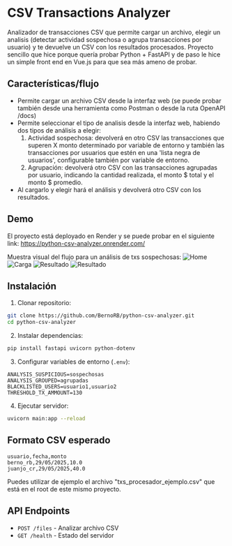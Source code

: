 # CSV Transactions Analyzer
Analizador de transacciones CSV que permite cargar un archivo, elegir un analisis (detectar actividad sospechosa o agrupa transacciones por usuario) y te devuelve un CSV con los resultados procesados. Proyecto sencillo que hice porque quería probar Python + FastAPI y de paso le hice un simple front end en Vue.js para que sea más ameno de probar.
 
## Características/flujo
* Permite cargar un archivo CSV desde la interfaz web (se puede probar también desde una herramienta como Postman o desde la ruta OpenAPI /docs)
* Permite seleccionar el tipo de analisis desde la interfaz web, habiendo dos tipos de análisis a elegir: 
  1) Actividad sospechosa: devolverá en otro CSV las transacciones que superen X monto determinado por variable de entorno y también las transacciones por usuarios que estén en una 'lista negra de usuarios', configurable también por variable de entorno.
  2) Agrupación: devolverá otro CSV con las transacciones agrupadas por usuario, indicando la cantidad realizada, el monto $ total y el monto $ promedio. 
* Al cargarlo y elegir hará el análisis y devolverá otro CSV con los resultados.

## Demo

El proyecto está deployado en Render y se puede probar en el siguiente link: https://python-csv-analyzer.onrender.com/

Muestra visual del flujo para un análisis de txs sospechosas:
![Home](https://i.postimg.cc/9Qm18hmN/borrar1.jpg)
![Carga](https://i.postimg.cc/dV56gxDQ/borrar2.jpg)
![Resultado](https://i.postimg.cc/d0D6FjT2/borrar3.jpg)
![Resultado](https://i.postimg.cc/xd7R1NKW/borrar4.jpg)

## Instalación

1. Clonar repositorio:
```bash
git clone https://github.com/BernoRB/python-csv-analyzer.git
cd python-csv-analyzer
```

2. Instalar dependencias:
```bash
pip install fastapi uvicorn python-dotenv
```

3. Configurar variables de entorno (`.env`):
```env
ANALYSIS_SUSPICIOUS=sospechosas
ANALYSIS_GROUPED=agrupadas
BLACKLISTED_USERS=usuario1,usuario2
THRESHOLD_TX_AMMOUNT=130
```

4. Ejecutar servidor:
```bash
uvicorn main:app --reload
```

## Formato CSV esperado

```csv
usuario,fecha,monto
berno_rb,29/05/2025,10.0
juanjo_cr,29/05/2025,40.0
```
Puedes utilizar de ejemplo el archivo "txs_procesador_ejemplo.csv" que está en el root de este mismo proyecto.

## API Endpoints

- `POST /files` - Analizar archivo CSV
- `GET /health` - Estado del servidor